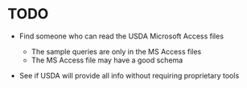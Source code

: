 # TODO

* Find someone who can read the USDA Microsoft Access files
  - The sample queries are only in the MS Access files
  - The MS Access file may have a good schema

* See if USDA will provide all info without requiring proprietary tools


